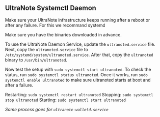 ## UltraNote Systemctl Daemon

Make sure your UltraNote infrastructure keeps running after a reboot or after any failure. For this we recommand systemd

Make sure you have the binaries downloaded in advance.

To use the UltraNote Daemon Service, update the `ultranoted.service` file.
Next, copy the `ultranoted.service` file to `/etc/systemd/system/ultranoted.service`.
After that, copy the `ultranoted` binary to `/usr/bin/ultranoted`.

Now test the setup with `sudo systemctl start ultranoted`.
To check the status, run `sudo systemctl status ultranoted`.
Once it works, run `sudo systemctl enable ultranoted` to make sure ultranoted starts at boot and after a failure.

Restarting: `sudo systemctl restart ultranoted`
Stopping: `sudo systemctl stop ultranoted`
Starting: `sudo systemctl start ultranoted`

*Same process goes for `ultranote-walletd.service`*
